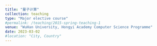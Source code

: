 ```yaml
---
title: "量子计算"
collection: teaching
type: "Major elective course"
#permalink: /teaching/2015-spring-teaching-1
venue: "WuHan University, Hongyi Academy Computer Science Programme"
date: 2023-03-02
#location: "City, Country"
---
```

